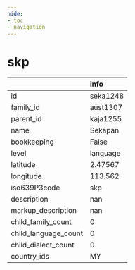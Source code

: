 ```yaml
---
hide:
- toc
- navigation
---
```

# skp
|                      | info     |
|:---------------------|:---------|
| id                   | seka1248 |
| family_id            | aust1307 |
| parent_id            | kaja1255 |
| name                 | Sekapan  |
| bookkeeping          | False    |
| level                | language |
| latitude             | 2.47567  |
| longitude            | 113.562  |
| iso639P3code         | skp      |
| description          | nan      |
| markup_description   | nan      |
| child_family_count   | 0        |
| child_language_count | 0        |
| child_dialect_count  | 0        |
| country_ids          | MY       |